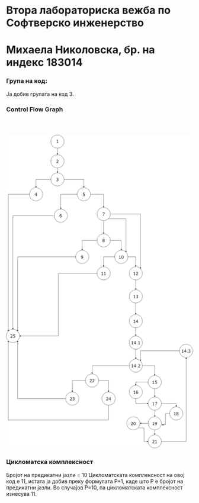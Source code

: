 # Втора лабораториска вежба по Софтверско инженерство
# Михаела Николовска, бр. на индекс 183014
 <h3>Група на код:</h3>
 <p>Ја добив групата на код 3.<p>
<h3>Control Flow Graph<h3> <br>

![GitHub Logo](/graf.png)

### Цикломатска комплексност
Бројот на предикатни јазли = 10
Цикломатската комплексност на овој код е 11, истата ја добив преку формулата P+1, каде што P е бројот на предикатни јазли. Во случајoв P=10, па цикломатската комплексност изнесува 11.

